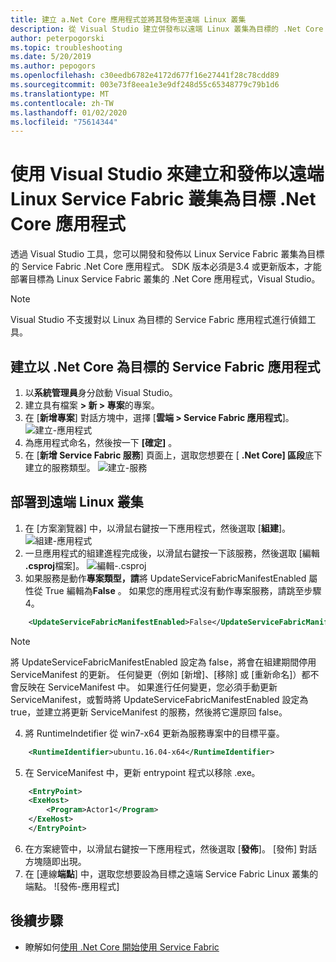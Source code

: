 ```yaml
---
title: 建立 a.Net Core 應用程式並將其發佈至遠端 Linux 叢集
description: 從 Visual Studio 建立併發布以遠端 Linux 叢集為目標的 .Net Core 應用程式
author: peterpogorski
ms.topic: troubleshooting
ms.date: 5/20/2019
ms.author: pepogors
ms.openlocfilehash: c30eedb6782e4172d677f16e27441f28c78cdd89
ms.sourcegitcommit: 003e73f8eea1e3e9df248d55c65348779c79b1d6
ms.translationtype: MT
ms.contentlocale: zh-TW
ms.lasthandoff: 01/02/2020
ms.locfileid: "75614344"
---
```

# <a name="use-visual-studio-to-create-and-publish-net-core-applications-targeting-a-remote-linux-service-fabric-cluster"></a>使用 Visual Studio 來建立和發佈以遠端 Linux Service Fabric 叢集為目標 .Net Core 應用程式
透過 Visual Studio 工具，您可以開發和發佈以 Linux Service Fabric 叢集為目標的 Service Fabric .Net Core 應用程式。 SDK 版本必須是3.4 或更新版本，才能部署目標為 Linux Service Fabric 叢集的 .Net Core 應用程式，Visual Studio。

> [!Note]
> Visual Studio 不支援對以 Linux 為目標的 Service Fabric 應用程式進行偵錯工具。
>

## <a name="create-a-service-fabric-application-targeting-net-core"></a>建立以 .Net Core 為目標的 Service Fabric 應用程式
1. 以**系統管理員**身分啟動 Visual Studio。
2. 建立具有檔案 **> 新 > 專案**的專案。
3. 在 [**新增專案**] 對話方塊中，選擇 [**雲端 > Service Fabric 應用程式**]。
![建立-應用程式]
4. 為應用程式命名，然後按一下 **[確定]** 。
5. 在 [**新增 Service Fabric 服務**] 頁面上，選取您想要在 [ **.Net Core] 區段**底下建立的服務類型。
![建立-服務]

## <a name="deploy-to-a-remote-linux-cluster"></a>部署到遠端 Linux 叢集
1. 在 [方案瀏覽器] 中，以滑鼠右鍵按一下應用程式，然後選取 [**組建**]。
![組建-應用程式]
2. 一旦應用程式的組建進程完成後，以滑鼠右鍵按一下該服務，然後選取 [編輯 **.csproj**檔案]。
![編輯-.csproj]
3. 如果服務是動作**專案類型，請**將 UpdateServiceFabricManifestEnabled 屬性從 True 編輯為**False** 。 如果您的應用程式沒有動作專案服務，請跳至步驟4。
```xml
    <UpdateServiceFabricManifestEnabled>False</UpdateServiceFabricManifestEnabled>
```
> [!Note]
> 將 UpdateServiceFabricManifestEnabled 設定為 false，將會在組建期間停用 ServiceManifest 的更新。 任何變更（例如 [新增]、[移除] 或 [重新命名]）都不會反映在 ServiceManifest 中。 如果進行任何變更，您必須手動更新 ServiceManifest，或暫時將 UpdateServiceFabricManifestEnabled 設定為 true，並建立將更新 ServiceManifest 的服務，然後將它還原回 false。
>

4. 將 RuntimeIndetifier 從 win7-x64 更新為服務專案中的目標平臺。
```xml
    <RuntimeIdentifier>ubuntu.16.04-x64</RuntimeIdentifier>
```
5. 在 ServiceManifest 中，更新 entrypoint 程式以移除 .exe。 
```xml
    <EntryPoint> 
    <ExeHost> 
        <Program>Actor1</Program> 
    </ExeHost> 
    </EntryPoint>
```
6. 在方案總管中，以滑鼠右鍵按一下應用程式，然後選取 [**發佈**]。 [發佈] 對話方塊隨即出現。
7. 在 [連線**端點**] 中，選取您想要設為目標之遠端 Service Fabric Linux 叢集的端點。
![發佈-應用程式]

<!--Image references-->
[建立-應用程式]:./media/service-fabric-how-to-vs-remote-linux-cluster/create-application-remote-linux.png
[建立-服務]:./media/service-fabric-how-to-vs-remote-linux-cluster/create-service-remote-linux.png
[組建-應用程式]:./media/service-fabric-how-to-vs-remote-linux-cluster/build-application-remote-linux.png
[編輯-.csproj]:./media/service-fabric-how-to-vs-remote-linux-cluster/edit-csproj-remote-linux.png
[發行-應用程式]:./media/service-fabric-how-to-vs-remote-linux-cluster/publish-remote-linux.png

## <a name="next-steps"></a>後續步驟
* 瞭解如何[使用 .Net Core 開始使用 Service Fabric](https://azure.microsoft.com/resources/samples/service-fabric-dotnet-core-getting-started/)
